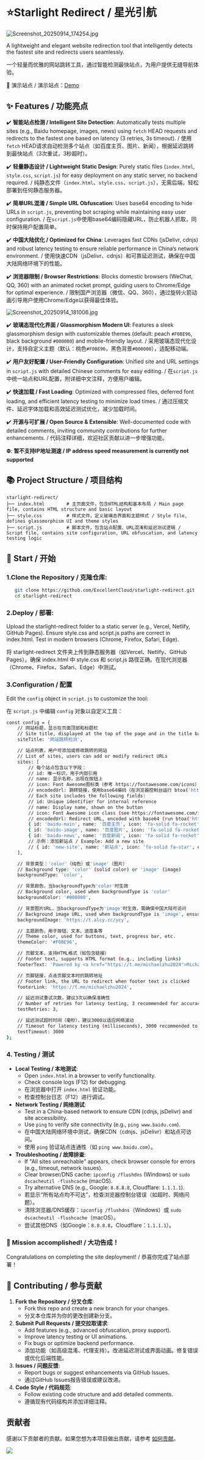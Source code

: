 # ⭐Starlight Redirect / 星光引航

![Screenshot_20250914_174254.jpg](https://s2.loli.net/2025/09/15/mCRKDc4AyJeMvL3.jpg)

A lightweight and elegant website redirection tool that intelligently detects the fastest site and redirects users seamlessly.

一个轻量而优雅的网站跳转工具，通过智能检测最快站点，为用户提供无缝导航体验。

👋 演示站点 / 演示站点：[Demo](https://excellentcloud.github.io/Starlight-Redirect/)

## ✨ Features / 功能亮点

:heavy_check_mark: **智能站点检测 / Intelligent Site Detection**: Automatically tests multiple sites (e.g., Baidu homepage, images, news) using `fetch` HEAD requests and redirects to the fastest one based on latency (3 retries, 3s timeout). / 使用`fetch` HEAD请求自动检测多个站点（如百度主页、图片、新闻），根据延迟跳转到最快站点（3次重试，3秒超时）。

:heavy_check_mark: **轻量静态设计 / Lightweight Static Design**: Purely static files (`index.html`, `style.css`, `script.js`) for easy deployment on any static server, no backend required. / 纯静态文件（`index.html`、`style.css`、`script.js`），无需后端，轻松部署到任何静态服务器。

:heavy_check_mark: **简单URL混淆 / Simple URL Obfuscation**: Uses base64 encoding to hide URLs in `script.js`, preventing bot scraping while maintaining easy user configuration. / 在`script.js`中使用base64编码隐藏URL，防止机器人抓取，同时保持用户配置简单。

:heavy_check_mark: **中国大陆优化 / Optimized for China**: Leverages fast CDNs (jsDelivr, cdnjs) and robust latency testing to ensure reliable performance in China’s network environment. / 使用快速CDN（jsDelivr、cdnjs）和可靠延迟测试，确保在中国大陆网络环境下的性能。

:heavy_check_mark: **浏览器限制 / Browser Restrictions**: Blocks domestic browsers (WeChat, QQ, 360) with an animated rocket prompt, guiding users to Chrome/Edge for optimal experience. / 限制国产浏览器（微信、QQ、360），通过旋转火箭动画引导用户使用Chrome/Edge以获得最佳体验。

![Screenshot_20250914_181006.jpg](https://s2.loli.net/2025/09/15/YmaUkx3iVvApHeL.jpg)

:heavy_check_mark: **玻璃态现代化界面 / Glassmorphism Modern UI**: Features a sleek glassmorphism design with customizable themes (default: peach `#F0BE96`, black background `#000000`) and mobile-friendly layout. / 采用玻璃态现代化设计，支持自定义主题（默认：桃色`#F0BE96`，黑色背景`#000000`），适配移动端。

:heavy_check_mark: **用户友好配置 / User-Friendly Configuration**: Unified site and URL settings in `script.js` with detailed Chinese comments for easy editing. / 在`script.js`中统一站点和URL配置，附详细中文注释，方便用户编辑。

:heavy_check_mark: **快速加载 / Fast Loading**: Optimized with compressed files, deferred font loading, and efficient latency testing to minimize load times. / 通过压缩文件、延迟字体加载和高效延迟测试优化，减少加载时间。

:heavy_check_mark: **开源与可扩展 / Open Source & Extensible**: Well-documented code with detailed comments, inviting community contributions for further enhancements. / 代码注释详细，欢迎社区贡献以进一步增强功能。

⛔: **暂不支持IP地址测速 / IP address speed measurement is currently not supported**

## 📚 Project Structure / 项目结构

```
starlight-redirect/
├── index.html        # 主页面文件，包含HTML结构和基本布局 / Main page file, contains HTML structure and basic layout
├── style.css         # 样式文件，定义玻璃态界面和主题样式 / Style file, defines glassmorphism UI and theme styles
├── script.js         # 脚本文件，包含站点配置、URL混淆和延迟测试逻辑 / Script file, contains site configuration, URL obfuscation, and latency testing logic
```

## 🚀 Start / 开始

### 1.Clone the Repository / 克隆仓库:

```bash
   git clone https://github.com/ExcellentCloud/starlight-redirect.git
   cd starlight-redirect
```

### 2.Deploy / 部署:
Upload the starlight-redirect folder to a static server (e.g., Vercel, Netlify, GitHub Pages).
Ensure style.css and script.js paths are correct in index.html.
Test in modern browsers (Chrome, Firefox, Safari, Edge).

将 starlight-redirect 文件夹上传到静态服务器（如Vercel、Netlify、GitHub Pages）。确保 index.html 中 style.css 和 script.js 路径正确。在现代浏览器（Chrome、Firefox、Safari、Edge）中测试。

### 3.Configuration / 配置
Edit the `config` object in `script.js` to customize the tool:

在 `script.js` 中编辑 `config` 对象以自定义工具：

```bash
const config = {
    // 网站标题，显示在页面顶部和标题栏
    // Site title, displayed at the top of the page and in the title bar
    siteTitle: '网站跳转检测',

    // 站点列表，用户可添加或修改跳转的网站
    // List of sites, users can add or modify redirect URLs
    sites: [
        // 每个站点包含以下字段：
        // id: 唯一标识，用于内部引用
        // name: 显示名称，出现在按钮上
        // icon: Font Awesome图标类（参考 https://fontawesome.com/icons）
        // encodedUrl: 跳转链接，使用base64编码（在浏览器控制台运行 btoa('https://your-url') 生成）
        // Each site includes the following fields:
        // id: Unique identifier for internal reference
        // name: Display name, shown on the button
        // icon: Font Awesome icon class (see https://fontawesome.com/icons)
        // encodedUrl: Redirect URL, encoded with base64 (run btoa('https://your-url') in browser console to generate)
        { id: 'baidu-main', name: '百度主页', icon: 'fa-solid fa-rocket', encodedUrl: btoa('https://www.baidu.com') },
        { id: 'baidu-image', name: '百度图片', icon: 'fa-solid fa-rocket', encodedUrl: btoa('https://image.baidu.com') },
        { id: 'baidu-news', name: '百度新闻', icon: 'fa-solid fa-rocket', encodedUrl: btoa('https://news.baidu.com') }
        // 示例：添加新站点 / Example: Add a new site
        // { id: 'new-site', name: '新站点', icon: 'fa-solid fa-star', encodedUrl: btoa('https://example.com') }
    ],

    // 背景类型：'color'（纯色）或'image'（图片）
    // Background type: 'color' (solid color) or 'image' (image)
    backgroundType: 'color',

    // 背景颜色，当backgroundType为'color'时生效
    // Background color, used when backgroundType is 'color'
    backgroundColor: '#000000',

    // 背景图片URL，当backgroundType为'image'时生效，需确保中国大陆可访问
    // Background image URL, used when backgroundType is 'image', ensure accessible in China
    backgroundImage: 'https://t.alcy.cc/ycy',

    // 主题颜色，用于按钮、文本、进度条等
    // Theme color, used for buttons, text, progress bar, etc.
    themeColor: '#F0BE96',

    // 页脚文本，支持HTML格式（如包含链接）
    // Footer text, supports HTML format (e.g., including links)
    footerText: 'Powered by <a href="https://t.me/michaelzhu2024">Michael朱</a>',

    // 页脚链接，点击页脚文本时的跳转地址
    // Footer link, the URL to redirect when footer text is clicked
    footerLink: 'https://t.me/michaelzhu2024',

    // 延迟测试重试次数，建议3次以确保准确性
    // Number of retries for latency testing, 3 recommended for accuracy
    testRetries: 3,

    // 延迟测试超时时间（毫秒），建议3000以适应网络波动
    // Timeout for latency testing (milliseconds), 3000 recommended to handle network fluctuations
    testTimeout: 3000
};


```

### 4. Testing / 测试

- **Local Testing / 本地测试**:
  - Open `index.html` in a browser to verify functionality.
  - Check console logs (F12) for debugging.
  - 在浏览器中打开 `index.html` 验证功能。
  - 检查控制台日志（F12）进行调试。
- **Network Testing / 网络测试**:
  - Test in a China-based network to ensure CDN (cdnjs, jsDelivr) and site accessibility.
  - Use `ping` to verify site connectivity (e.g., `ping www.baidu.com`).
  - 在中国大陆网络环境中测试，确保CDN（cdnjs、jsDelivr）和站点可访问。
  - 使用 `ping` 验证站点连通性（如 `ping www.baidu.com`）。
- **Troubleshooting / 故障排查**:
  - If "All sites unreachable" appears, check browser console for errors (e.g., timeout, network issues).
  - Clear browser/DNS cache: `ipconfig /flushdns` (Windows) or `sudo dscacheutil -flushcache` (macOS).
  - Try alternative DNS (e.g., Google: `8.8.8.8`, Cloudflare: `1.1.1.1`).
  - 若显示“所有站点均不可达”，检查浏览器控制台错误（如超时、网络问题）。
  - 清除浏览器/DNS缓存：`ipconfig /flushdns`（Windows）或 `sudo dscacheutil -flushcache`（macOS）。
  - 尝试其他DNS（如Google：`8.8.8.8`，Cloudflare：`1.1.1.1`）。

### 🎉 Mission accomplished! / 大功告成！
Congratulations on completing the site deployment! / 恭喜你完成了站点部署！

## 🤝 Contributing / 参与贡献
1. **Fork the Repository / 分叉仓库**:
   - Fork this repo and create a new branch for your changes.
   - 分叉本仓库并为你的更改创建新分支。
2. **Submit Pull Requests / 提交拉取请求**:
   - Add features (e.g., advanced obfuscation, proxy support).
   - Improve latency testing or UI animations.
   - Fix bugs or optimize backend performance.
   - 添加功能（如高级混淆、代理支持）。改进延迟测试或界面动画。修复错误或优化后端性能。
3. **Issues / 问题反馈**:
   - Report bugs or suggest enhancements via GitHub Issues.
   - 通过GitHub Issues报告错误或建议改进。
4. **Code Style / 代码规范**:
   - Follow existing code structure and add detailed comments.
   - 遵循现有代码结构并添加详细注释。
## 贡献者

感谢以下贡献者的贡献。如果您想为本项目做出贡献，请参考 [如何贡献](#如何贡献)。

<a href="https://github.com/ExcellentCloud/Starlight-Redirect/graphs/contributors">
  <img src="https://contrib.rocks/image?repo=ExcellentCloud/Starlight-Redirect" />
</a>